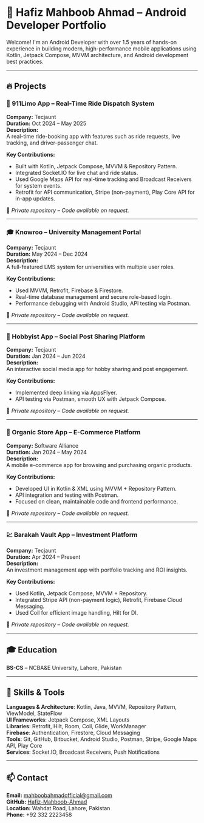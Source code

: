 
# 📱 Hafiz Mahboob Ahmad – Android Developer Portfolio

Welcome! I'm an Android Developer with over 1.5 years of hands-on experience in building modern, high-performance mobile applications using Kotlin, Jetpack Compose, MVVM architecture, and Android development best practices.

---

## 🔥 Projects

### 🚖 911Limo App – Real-Time Ride Dispatch System
**Company:** Tecjaunt  
**Duration:** Oct 2024 – May 2025  
**Description:**  
A real-time ride-booking app with features such as ride requests, live tracking, and driver-passenger chat.

**Key Contributions:**
- Built with Kotlin, Jetpack Compose, MVVM & Repository Pattern.
- Integrated Socket.IO for live chat and ride status.
- Used Google Maps API for real-time tracking and Broadcast Receivers for system events.
- Retrofit for API communication, Stripe (non-payment), Play Core API for in-app updates.

📍 *Private repository – Code available on request.*

---

### 🎓 Knowroo – University Management Portal  
**Company:** Tecjaunt  
**Duration:** May 2024 – Dec 2024  
**Description:**  
A full-featured LMS system for universities with multiple user roles.

**Key Contributions:**
- Used MVVM, Retrofit, Firebase & Firestore.
- Real-time database management and secure role-based login.
- Performance debugging with Android Studio, API testing via Postman.

📍 *Private repository – Code available on request.*

---

### 🎨 Hobbyist App – Social Post Sharing Platform  
**Company:** Tecjaunt  
**Duration:** Jan 2024 – Jun 2024  
**Description:**  
An interactive social media app for hobby sharing and post engagement.

**Key Contributions:**
- Implemented deep linking via AppsFlyer.
- API testing via Postman, smooth UX with Jetpack Compose.

📍 *Private repository – Code available on request.*

---

### 🛒 Organic Store App – E-Commerce Platform  
**Company:** Software Alliance  
**Duration:** Jan 2024 – May 2024  
**Description:**  
A mobile e-commerce app for browsing and purchasing organic products.

**Key Contributions:**
- Developed UI in Kotlin & XML using MVVM + Repository Pattern.
- API integration and testing with Postman.
- Focused on clean, maintainable code and frontend performance.

📍 *Private repository – Code available on request.*

---

### 💹 Barakah Vault App – Investment Platform  
**Company:** Tecjaunt  
**Duration:** Apr 2024 – Present  
**Description:**  
An investment management app with portfolio tracking and ROI insights.

**Key Contributions:**
- Used Kotlin, Jetpack Compose, MVVM + Repository.
- Integrated Stripe API (non-payment logic), Retrofit, Firebase Cloud Messaging.
- Used Coil for efficient image handling, Hilt for DI.

📍 *Private repository – Code available on request.*

---

## 🎓 Education
**BS-CS** – NCBA&E University, Lahore, Pakistan

---

## 🔧 Skills & Tools

**Languages & Architecture**: Kotlin, Java, MVVM, Repository Pattern, ViewModel, StateFlow  
**UI Frameworks**: Jetpack Compose, XML Layouts  
**Libraries**: Retrofit, Hilt, Room, Coil, Glide, WorkManager  
**Firebase**: Authentication, Firestore, Cloud Messaging  
**Tools**: Git, GitHub, Bitbucket, Android Studio, Postman, Stripe, Google Maps API, Play Core  
**Services**: Socket.IO, Broadcast Receivers, Push Notifications

---

## 📫 Contact

**Email:** mahboobahmadofficial@gmail.com  
**GitHub:** [Hafiz-Mahboob-Ahmad](https://github.com/Hafiz-Mahboob-Ahmad)  
**Location:** Wahdat Road, Lahore, Pakistan  
**Phone:** +92 332 2223458

